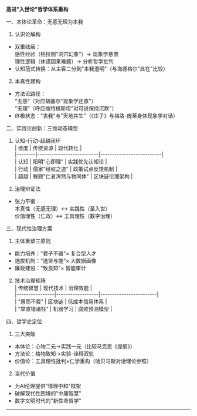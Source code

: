 **高进"入世论"哲学体系重构**

一、本体论革命：无感无理为本我  
1. 认识论解构  
- 双重祛蔽：  
  感性经验（柏拉图"洞穴幻象"）→ 现象学悬置  
  理性逻辑（休谟因果难题）→ 分析哲学批判  
- 认知范式转换：从主客二分到"本我澄明"（与海德格尔"此在"比较）

2. 本真性建构  
- 方法论路径：  
  "无感"（对应胡塞尔"现象学还原"）  
  "无理"（呼应维特根斯坦"对可说保持沉默"）  
- 终极状态："丧我"与"天地并生"（《庄子》与梅洛-庞蒂身体现象学对话）

二、实践论创新：三维动态模型  
1. 认知-行动-超越闭环  
| 维度   | 传统资源                 | 现代转化                 |  
|--------|--------------------------|--------------------------|  
| 认知   | 阳明"心即理"             | 实践优先认知论           |  
| 行动   | 儒家"经权之道"           | 政策试点反馈机制         |  
| 超越   | 程颢"仁者浑然与物同体"   | 区块链伦理架构           |  

2. 治理辩证法  
- 张力平衡：  
  本真性（无感无理）↔ 实践性（至入世）  
  价值理性（仁政）↔ 工具理性（数字治理）  

三、现代性治理方案  
1. 主体重塑三原则  
- 能力培养："君子不器"× 复合型人才  
- 选拔机制："选贤与能"× 大数据画像  
- 廉政建设："致良知"× 智能审计  

2. 技术治理矩阵  
| 传统智慧       | 现代技术         | 治理效能               |  
|----------------|------------------|------------------------|  
| "惠而不费"     | 区块链           | 低成本信用体系         |  
| "举直错诸枉"   | 机器学习         | 腐败预测模型           |  

四、哲学史定位  
1. 三大突破  
- 本体论：心物二元→实践一元（比较马克思《提纲》）  
- 方法论：格物致知→实验-诠释双轨  
- 价值论：工具理性批判×仁学重构（哈贝马斯对话理论参照）  

2. 当代价值  
- 为AI伦理提供"情理中和"框架  
- 破解现代性困境的"中庸智慧"  
- 数字文明时代的"新性命哲学"  

---